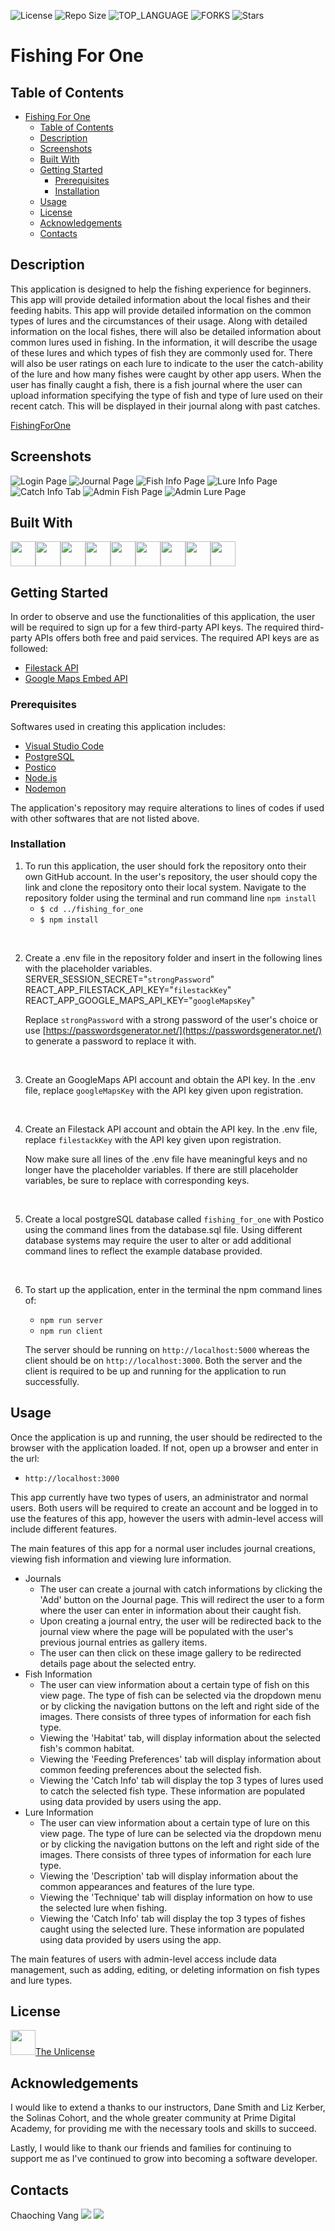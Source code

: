 ![License](https://img.shields.io/github/license/chaochingvang/Fishing-For-One.svg?style=for-the-badge) ![Repo Size](https://img.shields.io/github/languages/code-size/chaochingvang/Fishing-For-One.svg?style=for-the-badge) ![TOP_LANGUAGE](https://img.shields.io/github/languages/top/chaochingvang/Fishing-For-One.svg?style=for-the-badge) ![FORKS](https://img.shields.io/github/forks/chaochingvang/Fishing-For-One.svg?style=for-the-badge&social) ![Stars](https://img.shields.io/github/stars/chaochingvang/Fishing-For-One.svg?style=for-the-badge)
    
# Fishing For One

## Table of Contents

- [Fishing For One](#fishing-for-one)
  - [Table of Contents](#table-of-contents)
  - [Description](#description)
  - [Screenshots](#screenshots)
  - [Built With](#built-with)
  - [Getting Started](#getting-started)
    - [Prerequisites](#prerequisites)
    - [Installation](#installation)
  - [Usage](#usage)
  - [License](#license)
  - [Acknowledgements](#acknowledgements)
  - [Contacts](#contacts)

## Description

This application is designed to help the fishing experience for beginners. This app will provide detailed information about the local fishes and their feeding habits. This app will provide detailed information on the common types of lures and the circumstances of their usage. Along with detailed information on the local fishes, there will also be detailed information about common lures used in fishing. In the information, it will describe the usage of these lures and which types of fish they are commonly used for. There will also be user ratings on each lure to indicate to the user the catch-ability of the lure and how many fishes were caught by other app users. When the user has finally caught a fish, there is a fish journal where the user can upload information specifying the type of fish and type of lure used on their recent catch. This will be displayed in their journal along with past catches. 

[FishingForOne](https://fishingforone.herokuapp.com/)

## Screenshots

![Login Page](README_images/FishingForOneLogin.png)
![Journal Page](README_images/fishingforone_journal.png)
![Fish Info Page](README_images/fishingforone_fish.png)
![Lure Info Page](README_images/fishingforone_lure.png)
![Catch Info Tab](README_images/fishingforone_catchinfo.png)
![Admin Fish Page](README_images/fishingforone_adminfish.png)
![Admin Lure Page](README_images/fishingforone_adminlure.png)

## Built With

<a href="https://developer.mozilla.org/en-US/docs/Web/CSS"><img src="https://raw.githubusercontent.com/devicons/devicon/master/icons/css3/css3-original.svg" height="40px" width="40px" /></a><a href="https://www.heroku.com/"><img src="https://raw.githubusercontent.com/devicons/devicon/master/icons/heroku/heroku-original.svg" height="40px" width="40px" /></a><a href="https://developer.mozilla.org/en-US/docs/Web/HTML"><img src="https://raw.githubusercontent.com/devicons/devicon/master/icons/html5/html5-original.svg" height="40px" width="40px" /></a><a href="https://developer.mozilla.org/en-US/docs/Web/JavaScript"><img src="https://raw.githubusercontent.com/devicons/devicon/master/icons/javascript/javascript-original.svg" height="40px" width="40px" /></a><a href="https://material-ui.com/"><img src="https://raw.githubusercontent.com/devicons/devicon/master/icons/materialui/materialui-original.svg" height="40px" width="40px" /></a><a href="https://nodejs.org/en/"><img src="https://raw.githubusercontent.com/devicons/devicon/master/icons/nodejs/nodejs-original.svg" height="40px" width="40px" /></a><a href="https://www.postgresql.org/"><img src="https://raw.githubusercontent.com/devicons/devicon/master/icons/postgresql/postgresql-original.svg" height="40px" width="40px" /></a><a href="https://reactjs.org/"><img src="https://raw.githubusercontent.com/devicons/devicon/master/icons/react/react-original-wordmark.svg" height="40px" width="40px" /></a><a href="https://redux.js.org/"><img src="https://raw.githubusercontent.com/devicons/devicon/master/icons/redux/redux-original.svg" height="40px" width="40px" /></a>

## Getting Started

In order to observe and use the functionalities of this application, the user will be required to sign up for a few third-party API keys. The required third-party APIs offers both free and paid services. The required API keys are as followed:

- [Filestack API](https://www.filestack.com/)
- [Google Maps Embed API](https://developers.google.com/maps)

### Prerequisites

Softwares used in creating this application includes:

- [Visual Studio Code](https://code.visualstudio.com/)
- [PostgreSQL](https://www.postgresql.org/)
- [Postico](https://eggerapps.at/postico/)
- [Node.js](https://nodejs.org/en/)
- [Nodemon](https://nodemon.io/)

The application's repository may require alterations to lines of codes if used with other softwares that are not listed above.

### Installation

1. To run this application, the user should fork the repository onto their own GitHub account. In the user's repository, the user should copy the link and clone the repository onto their local system. Navigate to the repository folder using the terminal and run command line `npm install`
   - `$ cd ../fishing_for_one`
   - `$ npm install`
<br />

2. Create a .env file in the repository folder and insert in the following lines with the placeholder variables.
   SERVER_SESSION_SECRET="`strongPassword`" <br />
REACT_APP_FILESTACK_API_KEY="`filestackKey`" <br />
REACT_APP_GOOGLE_MAPS_API_KEY="`googleMapsKey`" <br />

   Replace `strongPassword` with a strong password of the user's choice or use [https://passwordsgenerator.net/](https://passwordsgenerator.net/) to generate a password to replace it with.
<br />

3. Create an GoogleMaps API account and obtain the API key. In the .env file, replace `googleMapsKey` with the API key given upon registration.
<br />

4. Create an Filestack API account and obtain the API key. In the .env file, replace `filestackKey` with the API key given upon registration.

   Now make sure all lines of the .env file have meaningful keys and no longer have the placeholder variables. If there are still placeholder variables, be sure to replace with corresponding keys.
<br />

5.  Create a local postgreSQL database called `fishing_for_one` with Postico using the command lines from the database.sql file. Using different database systems may require the user to alter or add additional command lines to reflect the example database provided.
<br />

6. To start up the application, enter in the terminal the npm command lines of:

   - `npm run server`
   - `npm run client`

   The server should be running on `http://localhost:5000` whereas the client should be on `http://localhost:3000`. Both the server and the client is required to be up and running for the application to run successfully.

## Usage

Once the application is up and running, the user should be redirected to the browser with the application loaded. If not, open up a browser and enter in the url:

- `http://localhost:3000`

This app currently have two types of users, an administrator and normal users. Both users will be required to create an account and be logged in to use the features of this app, however the users with admin-level access will include different features. 

The main features of this app for a normal user includes journal creations, viewing fish information and viewing lure information.

- Journals
     - The user can create a journal with catch informations by clicking the 'Add' button on the Journal page. This will redirect the user to a form where the user can enter in information about their caught fish.
     - Upon creating a journal entry, the user will be redirected back to the journal view where the page will be populated with the user's previous journal entries as gallery items.
     - The user can then click on these image gallery to be redirected details page about the selected entry. 
- Fish Information
     - The user can view information about a certain type of fish on this view page. The type of fish can be selected via the dropdown menu or by clicking the navigation buttons on the left and right side of the images. There consists of three types of information for each fish type.
     - Viewing the 'Habitat' tab, will display information about the selected fish's common habitat.
     - Viewing the 'Feeding Preferences'  tab will display information about common feeding preferences about the selected fish.
     - Viewing the 'Catch Info' tab will display the top 3 types of lures used to catch the selected fish type. These information are populated using data provided by users using the app.
- Lure Information
     - The user can view information about a certain type of lure on this view page. The type of lure can be selected via the dropdown menu or by clicking the navigation buttons on the left and right side of the images. There consists of three types of information for each lure type.
     - Viewing the 'Description' tab will display information about the common appearances and features of the lure type.
     - Viewing the 'Technique' tab will display information on how to use the selected lure when fishing.
     - Viewing the 'Catch Info' tab will display the top 3 types of fishes caught using the selected lure. These information are populated using data provided by users using the app.

The main features of users with admin-level access include data management, such as adding, editing, or deleting information on fish types and lure types.


## License

<a href="https://choosealicense.com/licenses/unlicense/"><img src="https://raw.githubusercontent.com/johnturner4004/readme-generator/master/src/components/assets/images/unlicense.svg" height=40 />The Unlicense</a>

## Acknowledgements

I would like to extend a thanks to our instructors, Dane Smith and Liz Kerber, the Solinas Cohort, and the whole greater community at Prime Digital Academy, for providing me with the necessary tools and skills to succeed.

Lastly, I would like to thank our friends and families for continuing to support me as I've continued to grow into becoming a software developer.

## Contacts

Chaoching Vang
<a href="https://www.linkedin.com/in/chaochingvang"><img src="https://img.shields.io/badge/LinkedIn-0077B5?style=for-the-badge&logo=linkedin&logoColor=white" /></a>  <a href="mailto:chaoching.vang@gmail.com"><img src=https://raw.githubusercontent.com/johnturner4004/readme-generator/master/src/components/assets/images/email_me_button_icon_151852.svg /></a>